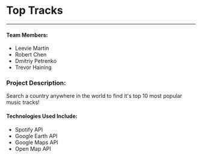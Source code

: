 # Top Tracks

----

#### Team Members:
* Leevie Martin
* Robert Chen
* Dmitriy Petrenko
* Trevor Haining

### Project Description:
Search a country anywhere in the world to find it's top 10 most popular music tracks! 

#### Technologies Used Include:
* Spotify API
* Google Earth API
* Google Maps API
* Open Map API
